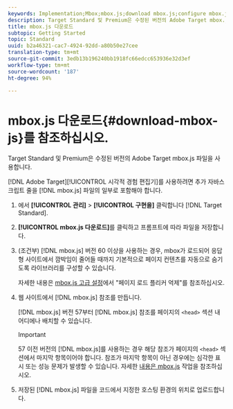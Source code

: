 ```yaml
---
keywords: Implementation;Mbox;mbox.js;download mbox.js;configure mbox.js
description: Target Standard 및 Premium은 수정된 버전의 Adobe Target mbox.js 파일을 사용합니다.
title: mbox.js 다운로드
subtopic: Getting Started
topic: Standard
uuid: b2a46321-cac7-4924-92dd-a80b50e27cee
translation-type: tm+mt
source-git-commit: 3edb13b196240bb1918fc66edcc653936e32d3ef
workflow-type: tm+mt
source-wordcount: '187'
ht-degree: 94%

---
```



# mbox.js 다운로드{#download-mbox-js}를 참조하십시오.

Target Standard 및 Premium은 수정된 버전의 Adobe Target mbox.js 파일을 사용합니다.

[!DNL Adobe Target][!UICONTROL  시각적 경험 편집기]를 사용하려면 추가 자바스크립트 줄을 [!DNL mbox.js] 파일의 일부로 포함해야 합니다.

1. 에서 **[!UICONTROL 관리]** > **[!UICONTROL 구현을]** 클릭합니다 [!DNL Target Standard].
1. **[!UICONTROL mbox.js 다운로드]**&#x200B;를 클릭하고 프롬프트에 따라 파일을 저장합니다.
1. (조건부) [!DNL mbox.js] 버전 60 이상을 사용하는 경우, mbox가 로드되어 응답형 사이트에서 깜박임이 줄어들 때까지 기본적으로 페이지 컨텐츠를 자동으로 숨기도록 라이브러리를 구성할 수 있습니다.

   자세한 내용은 [mbox.js 고급 설정](../../../c-implementing-target/c-implementing-target-for-client-side-web/t-mbox-download/advanced-mboxjs-settings.md#reference_A9C8DAC6DF7743EDBCF1D71F8F20843C)에서 &quot;페이지 로드 플리커 억제&quot;를 참조하십시오.

1. 웹 사이트에서 [!DNL mbox.js] 참조를 만듭니다.

   [!DNL mbox.js] 버전 57부터 [!DNL mbox.js] 참조를 페이지의 `<head>` 섹션 내 어디에나 배치할 수 있습니다.

   >[!IMPORTANT]
   >
   >57 이전 버전의 [!DNL mbox.js]를 사용하는 경우 해당 참조가 페이지의 `<head>` 섹션에서 마지막 항목이어야 합니다. 참조가 마지막 항목이 아닌 경우에는 심각한 표시 또는 성능 문제가 발생할 수 있습니다. 자세한 [내용은 mbox.js](/help/c-implementing-target/c-implementing-target-for-client-side-web/t-mbox-download/mbox-technical.md) 작업을 참조하십시오.

1. 저장된 [!DNL mbox.js] 파일을 코드에서 지정한 호스팅 환경의 위치로 업로드합니다.

